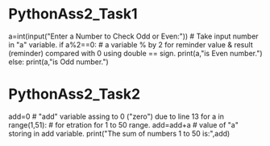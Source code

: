 # PythonAss2_Task1

a=int(input("Enter a Number to Check Odd or Even:"))   # Take input number in "a" variable.
if a%2==0:                                             # a variable % by 2 for reminder value & result (reminder) compared with 0 using double == sign.
    print(a,"is Even number.")
else:
    print(a,"is Odd number.")

# PythonAss2_Task2

add=0                                          # "add" variable assing to 0 ("zero") due to line 13
for a in range(1,51):                          # for etration for 1 to 50 range.
    add=add+a                                  # value of "a" storing in add variable.
print("The sum of numbers 1 to 50 is:",add)
